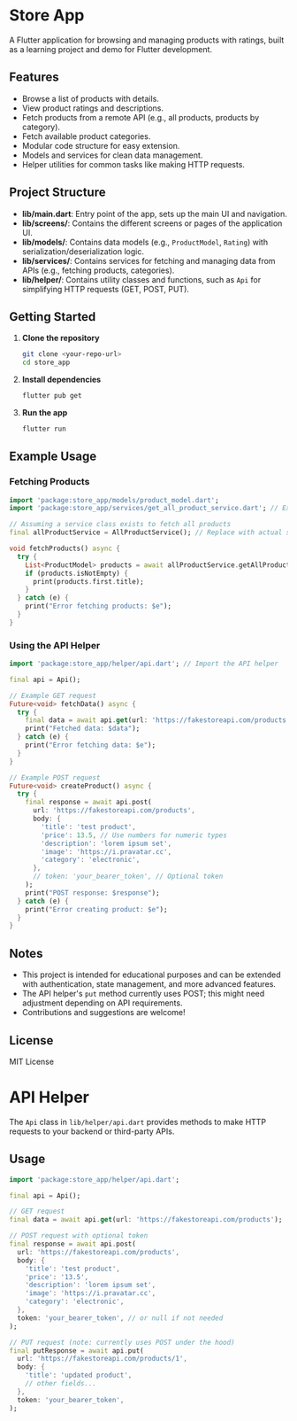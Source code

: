 # Store App

A Flutter application for browsing and managing products with ratings, built as a learning project and demo for Flutter development.

## Features
- Browse a list of products with details.
- View product ratings and descriptions.
- Fetch products from a remote API (e.g., all products, products by category).
- Fetch available product categories.
- Modular code structure for easy extension.
- Models and services for clean data management.
- Helper utilities for common tasks like making HTTP requests.

## Project Structure

- **lib/main.dart**: Entry point of the app, sets up the main UI and navigation.
- **lib/screens/**: Contains the different screens or pages of the application UI.
- **lib/models/**: Contains data models (e.g., `ProductModel`, `Rating`) with serialization/deserialization logic.
- **lib/services/**: Contains services for fetching and managing data from APIs (e.g., fetching products, categories).
- **lib/helper/**: Contains utility classes and functions, such as `Api` for simplifying HTTP requests (GET, POST, PUT).

## Getting Started

1. **Clone the repository**
   ```bash
   git clone <your-repo-url>
   cd store_app
   ```
2. **Install dependencies**
   ```bash
   flutter pub get
   ```
3. **Run the app**
   ```bash
   flutter run
   ```

## Example Usage

### Fetching Products

```dart
import 'package:store_app/models/product_model.dart';
import 'package:store_app/services/get_all_product_service.dart'; // Example service import

// Assuming a service class exists to fetch all products
final allProductService = AllProductService(); // Replace with actual service if different

void fetchProducts() async {
  try {
    List<ProductModel> products = await allProductService.getAllProducts();
    if (products.isNotEmpty) {
      print(products.first.title);
    }
  } catch (e) {
    print("Error fetching products: $e");
  }
}
```

### Using the API Helper

```dart
import 'package:store_app/helper/api.dart'; // Import the API helper

final api = Api();

// Example GET request
Future<void> fetchData() async {
  try {
    final data = await api.get(url: 'https://fakestoreapi.com/products');
    print("Fetched data: $data");
  } catch (e) {
    print("Error fetching data: $e");
  }
}

// Example POST request
Future<void> createProduct() async {
  try {
    final response = await api.post(
      url: 'https://fakestoreapi.com/products',
      body: {
        'title': 'test product',
        'price': 13.5, // Use numbers for numeric types
        'description': 'lorem ipsum set',
        'image': 'https://i.pravatar.cc',
        'category': 'electronic',
      },
      // token: 'your_bearer_token', // Optional token
    );
    print("POST response: $response");
  } catch (e) {
    print("Error creating product: $e");
  }
}
```

## Notes
- This project is intended for educational purposes and can be extended with authentication, state management, and more advanced features.
- The API helper's `put` method currently uses POST; this might need adjustment depending on API requirements.
- Contributions and suggestions are welcome!

## License
MIT License


# API Helper

The `Api` class in `lib/helper/api.dart` provides methods to make HTTP requests to your backend or third-party APIs.

## Usage

```dart
import 'package:store_app/helper/api.dart';

final api = Api();

// GET request
final data = await api.get(url: 'https://fakestoreapi.com/products');

// POST request with optional token
final response = await api.post(
  url: 'https://fakestoreapi.com/products',
  body: {
    'title': 'test product',
    'price': '13.5',
    'description': 'lorem ipsum set',
    'image': 'https://i.pravatar.cc',
    'category': 'electronic',
  },
  token: 'your_bearer_token', // or null if not needed
);

// PUT request (note: currently uses POST under the hood)
final putResponse = await api.put(
  url: 'https://fakestoreapi.com/products/1',
  body: {
    'title': 'updated product',
    // other fields...
  },
  token: 'your_bearer_token',
);
```
